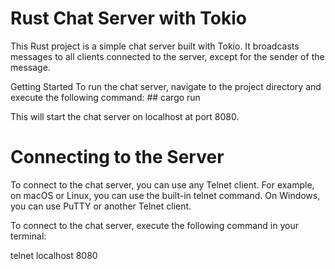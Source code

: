 # Rust Chat Server with Tokio

This Rust project is a simple chat server built with Tokio. It broadcasts messages to all clients connected to the server, except for the sender of the message.

Getting Started
To run the chat server, navigate to the project directory and execute the following command:
    ## cargo run 

This will start the chat server on localhost at port 8080.

# Connecting to the Server
To connect to the chat server, you can use any Telnet client. For example, on macOS or Linux, you can use the built-in telnet command. On Windows, you can use PuTTY or another Telnet client.

To connect to the chat server, execute the following command in your terminal:

telnet localhost 8080

 